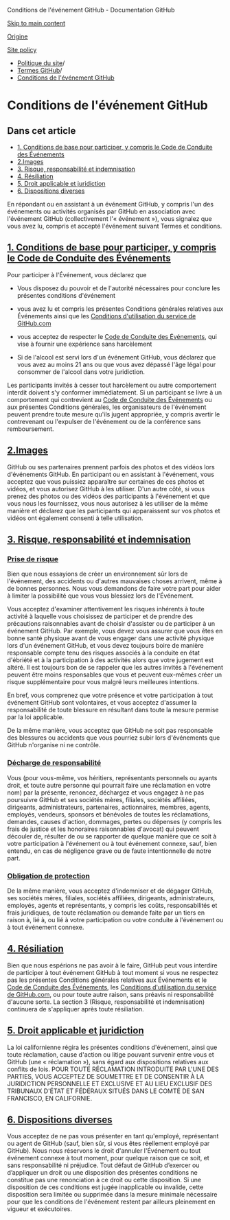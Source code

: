 Conditions de l'événement GitHub - Documentation GitHub

[Skip to main content](#main-content)

[Origine](/fr)

[Site policy](/fr/site-policy)

* [Politique du site](/fr/site-policy)/
* [Termes GitHub](/fr/site-policy/github-terms)/
* [Conditions de l'événement GitHub](/fr/site-policy/github-terms/github-event-terms)

Conditions de l'événement GitHub
==========

Dans cet article
----------

* [1. Conditions de base pour participer, y compris le Code de Conduite des Événements](#1-basic-requirements-to-attend---including-the-event-code-of-conduct)
* [2.Images](#2-pictures)
* [3. Risque, responsabilité et indemnisation](#3-risk-liability-and-indemnity)
* [4. Résiliation](#4-termination)
* [5. Droit applicable et juridiction](#5-choice-of-law-and-venue)
* [6. Dispositions diverses](#6-miscellaneous-terms)

En répondant ou en assistant à un événement GitHub, y compris l'un des événements ou activités organisés par GitHub en association avec l'événement GitHub (collectivement l'« événement »), vous signalez que vous avez lu, compris et accepté l'événement suivant Termes et conditions.

[1. Conditions de base pour participer, y compris le Code de Conduite des Événements](#1-basic-requirements-to-attend---including-the-event-code-of-conduct)
----------

Pour participer à l'Événement, vous déclarez que

* Vous disposez du pouvoir et de l'autorité nécessaires pour conclure les présentes conditions d'événement

* vous avez lu et compris les présentes Conditions générales relatives aux Événements ainsi que les [Conditions d'utilisation du service de GitHub.com](/fr/site-policy/github-terms/github-terms-of-service)

* vous acceptez de respecter le [Code de Conduite des Événements](/fr/site-policy/github-terms/github-event-code-of-conduct), qui vise à fournir une expérience sans harcèlement

* Si de l'alcool est servi lors d'un événement GitHub, vous déclarez que vous avez au moins 21 ans ou que vous avez dépassé l'âge légal pour consommer de l'alcool dans votre juridiction.

Les participants invités à cesser tout harcèlement ou autre comportement interdit doivent s'y conformer immédiatement. Si un participant se livre à un comportement qui contrevient au [Code de Conduite des Événements](/fr/site-policy/github-terms/github-event-code-of-conduct) ou aux présentes Conditions générales, les organisateurs de l'événement peuvent prendre toute mesure qu'ils jugent appropriée, y compris avertir le contrevenant ou l'expulser de l'événement ou de la conférence sans remboursement.

[2.Images](#2-pictures)
----------

GitHub ou ses partenaires prennent parfois des photos et des vidéos lors d'événements GitHub. En participant ou en assistant à l'événement, vous acceptez que vous puissiez apparaître sur certaines de ces photos et vidéos, et vous autorisez GitHub à les utiliser. D'un autre côté, si vous prenez des photos ou des vidéos des participants à l'événement et que vous nous les fournissez, vous nous autorisez à les utiliser de la même manière et déclarez que les participants qui apparaissent sur vos photos et vidéos ont également consenti à telle utilisation.

[3. Risque, responsabilité et indemnisation](#3-risk-liability-and-indemnity)
----------

### [Prise de risque](#assumption-of-risk) ###

Bien que nous essayions de créer un environnement sûr lors de l'événement, des accidents ou d'autres mauvaises choses arrivent, même à de bonnes personnes. Nous vous demandons de faire votre part pour aider à limiter la possibilité que vous vous blessiez lors de l'Événement.

Vous acceptez d'examiner attentivement les risques inhérents à toute activité à laquelle vous choisissez de participer et de prendre des précautions raisonnables avant de choisir d'assister ou de participer à un événement GitHub. Par exemple, vous devez vous assurer que vous êtes en bonne santé physique avant de vous engager dans une activité physique lors d'un événement GitHub, et vous devez toujours boire de manière responsable compte tenu des risques associés à la conduite en état d'ébriété et à la participation à des activités alors que votre jugement est altéré. Il est toujours bon de se rappeler que les autres invités à l'événement peuvent être moins responsables que vous et peuvent eux-mêmes créer un risque supplémentaire pour vous malgré leurs meilleures intentions.

En bref, vous comprenez que votre présence et votre participation à tout événement GitHub sont volontaires, et vous acceptez d'assumer la responsabilité de toute blessure en résultant dans toute la mesure permise par la loi applicable.

De la même manière, vous acceptez que GitHub ne soit pas responsable des blessures ou accidents que vous pourriez subir lors d'événements que GitHub n'organise ni ne contrôle.

### [Décharge de responsabilité](#release-of-liability) ###

Vous (pour vous-même, vos héritiers, représentants personnels ou ayants droit, et toute autre personne qui pourrait faire une réclamation en votre nom) par la présente, renoncez, déchargez et vous engagez à ne pas poursuivre GitHub et ses sociétés mères, filiales, sociétés affiliées, dirigeants, administrateurs, partenaires, actionnaires, membres, agents, employés, vendeurs, sponsors et bénévoles de toutes les réclamations, demandes, causes d'action, dommages, pertes ou dépenses (y compris les frais de justice et les honoraires raisonnables d'avocat) qui peuvent découler de, résulter de ou se rapporter de quelque manière que ce soit à votre participation à l'événement ou à tout événement connexe, sauf, bien entendu, en cas de négligence grave ou de faute intentionnelle de notre part.

### [Obligation de protection](#indemnity) ###

De la même manière, vous acceptez d'indemniser et de dégager GitHub, ses sociétés mères, filiales, sociétés affiliées, dirigeants, administrateurs, employés, agents et représentants, y compris les coûts, responsabilités et frais juridiques, de toute réclamation ou demande faite par un tiers en raison à, lié à, ou lié à votre participation ou votre conduite à l'événement ou à tout événement connexe.

[4. Résiliation](#4-termination)
----------

Bien que nous espérions ne pas avoir à le faire, GitHub peut vous interdire de participer à tout événement GitHub à tout moment si vous ne respectez pas les présentes Conditions générales relatives aux Événements et le [Code de Conduite des Événements](/fr/site-policy/github-terms/github-event-code-of-conduct), les [Conditions d'utilisation du service de GitHub.com](/fr/site-policy/github-terms/github-terms-of-service), ou pour toute autre raison, sans préavis ni responsabilité d'aucune sorte. La section 3 (Risque, responsabilité et indemnisation) continuera de s'appliquer après toute résiliation.

[5. Droit applicable et juridiction](#5-choice-of-law-and-venue)
----------

La loi californienne régira les présentes conditions d'événement, ainsi que toute réclamation, cause d'action ou litige pouvant survenir entre vous et GitHub (une « réclamation »), sans égard aux dispositions relatives aux conflits de lois. POUR TOUTE RÉCLAMATION INTRODUITE PAR L'UNE DES PARTIES, VOUS ACCEPTEZ DE SOUMETTRE ET DE CONSENTIR À LA JURIDICTION PERSONNELLE ET EXCLUSIVE ET AU LIEU EXCLUSIF DES TRIBUNAUX D'ÉTAT ET FÉDÉRAUX SITUÉS DANS LE COMTÉ DE SAN FRANCISCO, EN CALIFORNIE.

[6. Dispositions diverses](#6-miscellaneous-terms)
----------

Vous acceptez de ne pas vous présenter en tant qu'employé, représentant ou agent de GitHub (sauf, bien sûr, si vous êtes réellement employé par GitHub). Nous nous réservons le droit d'annuler l'Événement ou tout événement connexe à tout moment, pour quelque raison que ce soit, et sans responsabilité ni préjudice. Tout défaut de GitHub d’exercer ou d’appliquer un droit ou une disposition des présentes conditions ne constitue pas une renonciation à ce droit ou cette disposition. Si une disposition de ces conditions est jugée inapplicable ou invalide, cette disposition sera limitée ou supprimée dans la mesure minimale nécessaire pour que les conditions de l'événement restent par ailleurs pleinement en vigueur et exécutoires.
